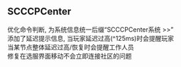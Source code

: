 ## SCCCPCenter
优化命令判断, 为系统信息统一后缀“SCCCPCenter系统 >>”  
添加了延迟提示信息, 当玩家延迟过高(^125ms)时会提醒玩家  
当某节点整体延迟过高/恢复时会提醒工作人员  
修复在选服界面移动不会立即连接社区的问题  